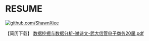 # RESUME

[![github.com/ShawnXiee](https://img.shields.io/badge/GitHub.com-%2FShawnXiee-brightgreen.svg)](https://github.com/ShawnXiee)

【简历下载】 [数据挖掘与数据分析-谢诗文-武大信管电子商务20届.pdf](https://github.com/ShawnXiee/RESUME/blob/master/%E6%95%B0%E6%8D%AE%E6%8C%96%E6%8E%98%E4%B8%8E%E6%95%B0%E6%8D%AE%E5%88%86%E6%9E%90-%E8%B0%A2%E8%AF%97%E6%96%87-%E6%AD%A6%E5%A4%A7%E4%BF%A1%E7%AE%A1%E7%94%B5%E5%AD%90%E5%95%86%E5%8A%A120%E5%B1%8A.pdf)

